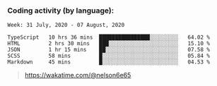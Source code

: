 ### Coding activity (by language):

<!--START_SECTION:waka-->
```text
Week: 31 July, 2020 - 07 August, 2020

TypeScript   10 hrs 36 mins  ████████████████░░░░░░░░░   64.02 % 
HTML         2 hrs 30 mins   ███░░░░░░░░░░░░░░░░░░░░░░   15.10 % 
JSON         1 hr 15 mins    ██░░░░░░░░░░░░░░░░░░░░░░░   07.58 % 
SCSS         58 mins         █░░░░░░░░░░░░░░░░░░░░░░░░   05.84 % 
Markdown     45 mins         █░░░░░░░░░░░░░░░░░░░░░░░░   04.53 %
```
<!--END_SECTION:waka-->

> https://wakatime.com/@nelson6e65
